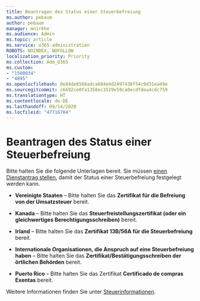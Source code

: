 ```yaml
---
title: Beantragen des Status einer Steuerbefreiung
ms.author: pebaum
author: pebaum
manager: mnirkhe
ms.audience: Admin
ms.topic: article
ms.service: o365-administration
ROBOTS: NOINDEX, NOFOLLOW
localization_priority: Priority
ms.collection: Adm_O365
ms.custom:
- "1500034"
- "4895"
ms.openlocfilehash: 0e84de8568adca684e4d2497438f54c9d31ea49e
ms.sourcegitcommit: c6692ce0fa1358ec3529e59ca0ecdfdea4cdc759
ms.translationtype: HT
ms.contentlocale: de-DE
ms.lasthandoff: 09/14/2020
ms.locfileid: "47716784"
---
```

# <a name="apply-for-tax-exempt-status"></a>Beantragen des Status einer Steuerbefreiung

Bitte halten Sie die folgende Unterlagen bereit. Sie müssen [einen Dienstantrag stellen](https://docs.microsoft.com/microsoft-365/admin/contact-support-for-business-products), damit der Status einer Steuerbefreiung festgelegt werden kann.

- **Vereinigte Staaten** – Bitte halten Sie das **Zertifikat für die Befreiung von der Umsatzsteuer** bereit.

- **Kanada** – Bitte halten Sie das **Steuerfreistellungszertifikat (oder ein gleichwertiges Berechtigungsschreiben)** bereit.

- **Irland** – Bitte halten Sie das **Zertifikat 13B/56A für die Steuerbefreiung** bereit.

- **Internationale Organisationen, die Anspruch auf eine Steuerbefreiung haben** – Bitte halten Sie das **Zertifikat/Bestätigungsschreiben der örtlichen Behörden** bereit.

- **Puerto Rico** – Bitte halten Sie das Zertifikat **Certificado de compras Exentas** bereit.

Weitere Informationen finden Sie unter [Steuerinformationen](https://docs.microsoft.com/microsoft-365/commerce/billing-and-payments/tax-information).
